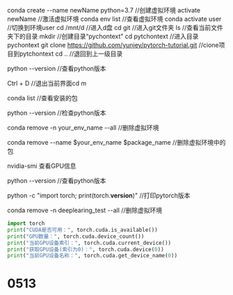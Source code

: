 conda create --name newName python=3.7  //创建虚拟环境
activate newName //激活虚拟环境
conda env list //查看虚拟环境
conda activate user //切换到环境user
cd /mnt/d  //进入d盘
cd git //进入git文件夹
ls //查看当前文件夹下的目录
mkdir  //创建目录“pychontext”
cd pytchontext //进入目录pychontext
git clone https://github.com/yunjey/pytorch-tutorial.git //cione项目到pytchontext
cd ..   //退回到上一级目录

python --version //查看python版本

Ctrl + D //退出当前界面cd m

conda list //查看安装的包

python --version //检查python版本

conda remove -n your_env_name --all //删除虚拟环境

conda remove --name $your_env_name  $package_name //删除虚拟环境中的包

nvidia-smi 查看GPU信息

python --version //查看python版本

python -c "import torch; print(torch.__version__)" //打印pytorch版本

conda remove -n deeplearing_test --all //删除虚拟环境

```python
import torch
print("CUDA是否可用：", torch.cuda.is_available())
print("GPU数量：", torch.cuda.device_count())
print("当前GPU设备索引：", torch.cuda.current_device())
print("获取GPU设备(索引为0)：", torch.cuda.device(0))
print("当前GPU设备名称：", torch.cuda.get_device_name(0))
```

# 0513